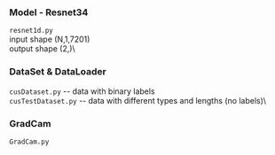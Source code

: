 ### Model - Resnet34

`resnet1d.py`\
input shape (N,1,7201)\
output shape (2,)\

### DataSet & DataLoader
`cusDataset.py` -- data with binary labels\
`cusTestDataset.py` -- data with different types and lengths (no labels)\

### GradCam
`GradCam.py`
